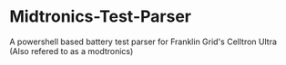 # Midtronics-Test-Parser
A powershell based battery test parser for Franklin Grid's Celltron Ultra (Also refered to as a modtronics)
